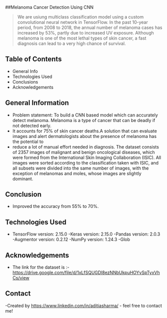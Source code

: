 ##Melanoma Cancer Detection Using CNN
> We are usiung multiclass classification model using a custom convolutional neural network in TensorFlow. In the past 10-year period, from 2008 to 2018,
> the annual number of melanoma cases has increased by 53%, partly due to increased UV exposure.
> Although melanoma is one of the most lethal types of skin cancer, a fast diagnosis can lead to a very high chance of survival.


## Table of Contents
* General Info
* Technologies Used
* Conclusions
* Acknowledgements


## General Information
- Problem statement: To build a CNN based model which can accurately detect melanoma. Melanoma is a type of cancer that can be deadly if not detected early.
- It accounts for 75% of skin cancer deaths.A solution that can evaluate images and alert dermatologists about the presence of melanoma has the potential to
-  reduce a lot of manual effort needed in diagnosis.
The dataset consists of 2357 images of malignant and benign oncological diseases, which were formed from the International Skin Imaging Collaboration (ISIC).
All images were sorted according to the classification taken with ISIC, and all subsets were divided into the same number of images, with the exception of
melanomas and moles, whose images are slightly dominant.  

## Conclusion
- Improved the accuracy from 55% to 70%.

## Technologies Used
- TensorFlow version: 2.15.0
-Keras version: 2.15.0
-Pandas version: 2.0.3
-Augmentor version: 0.2.12
-NumPy version: 1.24.3
-Glob


## Acknowledgements
- The link for the dataset is :- https://drive.google.com/file/d/1xLfSQUGDl8ezNNbUkpuHOYvSpTyxVhCs/view


## Contact
-Created by https://www.linkedin.com/in/aditiasharma/ - feel free to contact me!


